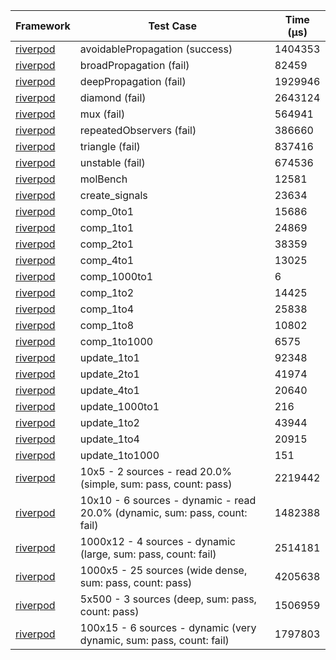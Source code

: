 | Framework | Test Case | Time (μs) |
| --- | --- | --- |
| [riverpod](https://github.com/rrousselGit/riverpod) | avoidablePropagation (success) | 1404353 |
| [riverpod](https://github.com/rrousselGit/riverpod) | broadPropagation (fail) | 82459 |
| [riverpod](https://github.com/rrousselGit/riverpod) | deepPropagation (fail) | 1929946 |
| [riverpod](https://github.com/rrousselGit/riverpod) | diamond (fail) | 2643124 |
| [riverpod](https://github.com/rrousselGit/riverpod) | mux (fail) | 564941 |
| [riverpod](https://github.com/rrousselGit/riverpod) | repeatedObservers (fail) | 386660 |
| [riverpod](https://github.com/rrousselGit/riverpod) | triangle (fail) | 837416 |
| [riverpod](https://github.com/rrousselGit/riverpod) | unstable (fail) | 674536 |
| [riverpod](https://github.com/rrousselGit/riverpod) | molBench | 12581 |
| [riverpod](https://github.com/rrousselGit/riverpod) | create_signals | 23634 |
| [riverpod](https://github.com/rrousselGit/riverpod) | comp_0to1 | 15686 |
| [riverpod](https://github.com/rrousselGit/riverpod) | comp_1to1 | 24869 |
| [riverpod](https://github.com/rrousselGit/riverpod) | comp_2to1 | 38359 |
| [riverpod](https://github.com/rrousselGit/riverpod) | comp_4to1 | 13025 |
| [riverpod](https://github.com/rrousselGit/riverpod) | comp_1000to1 | 6 |
| [riverpod](https://github.com/rrousselGit/riverpod) | comp_1to2 | 14425 |
| [riverpod](https://github.com/rrousselGit/riverpod) | comp_1to4 | 25838 |
| [riverpod](https://github.com/rrousselGit/riverpod) | comp_1to8 | 10802 |
| [riverpod](https://github.com/rrousselGit/riverpod) | comp_1to1000 | 6575 |
| [riverpod](https://github.com/rrousselGit/riverpod) | update_1to1 | 92348 |
| [riverpod](https://github.com/rrousselGit/riverpod) | update_2to1 | 41974 |
| [riverpod](https://github.com/rrousselGit/riverpod) | update_4to1 | 20640 |
| [riverpod](https://github.com/rrousselGit/riverpod) | update_1000to1 | 216 |
| [riverpod](https://github.com/rrousselGit/riverpod) | update_1to2 | 43944 |
| [riverpod](https://github.com/rrousselGit/riverpod) | update_1to4 | 20915 |
| [riverpod](https://github.com/rrousselGit/riverpod) | update_1to1000 | 151 |
| [riverpod](https://github.com/rrousselGit/riverpod) | 10x5 - 2 sources - read 20.0% (simple, sum: pass, count: pass) | 2219442 |
| [riverpod](https://github.com/rrousselGit/riverpod) | 10x10 - 6 sources - dynamic - read 20.0% (dynamic, sum: pass, count: fail) | 1482388 |
| [riverpod](https://github.com/rrousselGit/riverpod) | 1000x12 - 4 sources - dynamic (large, sum: pass, count: fail) | 2514181 |
| [riverpod](https://github.com/rrousselGit/riverpod) | 1000x5 - 25 sources (wide dense, sum: pass, count: pass) | 4205638 |
| [riverpod](https://github.com/rrousselGit/riverpod) | 5x500 - 3 sources (deep, sum: pass, count: pass) | 1506959 |
| [riverpod](https://github.com/rrousselGit/riverpod) | 100x15 - 6 sources - dynamic (very dynamic, sum: pass, count: fail) | 1797803 |
